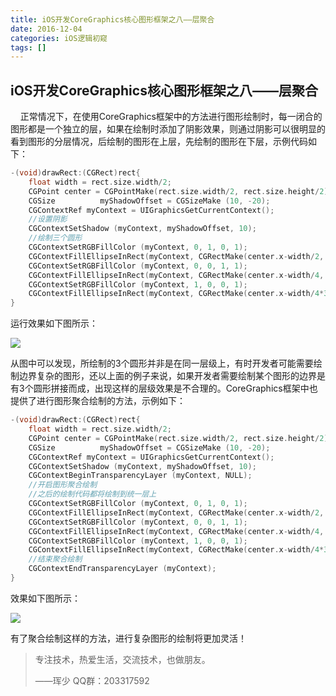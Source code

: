 ```yaml
---
title: iOS开发CoreGraphics核心图形框架之八——层聚合
date: 2016-12-04
categories: iOS逻辑初窥
tags: []
---
```

## iOS开发CoreGraphics核心图形框架之八——层聚合

    正常情况下，在使用CoreGraphics框架中的方法进行图形绘制时，每一闭合的图形都是一个独立的层，如果在绘制时添加了阴影效果，则通过阴影可以很明显的看到图形的分层情况，后绘制的图形在上层，先绘制的图形在下层，示例代码如下：

```objectivec
-(void)drawRect:(CGRect)rect{
    float width = rect.size.width/2;
    CGPoint center = CGPointMake(rect.size.width/2, rect.size.height/2);
    CGSize          myShadowOffset = CGSizeMake (10, -20);
    CGContextRef myContext = UIGraphicsGetCurrentContext();
    //设置阴影
    CGContextSetShadow (myContext, myShadowOffset, 10);
    //绘制三个圆形
    CGContextSetRGBFillColor (myContext, 0, 1, 0, 1);
    CGContextFillEllipseInRect(myContext, CGRectMake(center.x-width/2, center.y-width/4*3, width, width));
    CGContextSetRGBFillColor (myContext, 0, 0, 1, 1);
    CGContextFillEllipseInRect(myContext, CGRectMake(center.x-width/4, center.y-width/4, width, width));
    CGContextSetRGBFillColor (myContext, 1, 0, 0, 1);
    CGContextFillEllipseInRect(myContext, CGRectMake(center.x-width/4*3, center.y-width/4, width, width));
}
```

运行效果如下图所示：

![](https://static.oschina.net/uploads/space/2016/1204/095100_Oh7l_2340880.png)

从图中可以发现，所绘制的3个圆形并非是在同一层级上，有时开发者可能需要绘制边界复杂的图形，还以上面的例子来说，如果开发者需要绘制某个图形的边界是有3个圆形拼接而成，出现这样的层级效果是不合理的。CoreGraphics框架中也提供了进行图形聚合绘制的方法，示例如下：

```objectivec
-(void)drawRect:(CGRect)rect{
    float width = rect.size.width/2;
    CGPoint center = CGPointMake(rect.size.width/2, rect.size.height/2);
    CGSize          myShadowOffset = CGSizeMake (10, -20);
    CGContextRef myContext = UIGraphicsGetCurrentContext();
    CGContextSetShadow (myContext, myShadowOffset, 10);
    CGContextBeginTransparencyLayer (myContext, NULL);
    //开启图形聚合绘制
    //之后的绘制代码都将绘制到统一层上
    CGContextSetRGBFillColor (myContext, 0, 1, 0, 1);
    CGContextFillEllipseInRect(myContext, CGRectMake(center.x-width/2, center.y-width/4*3, width, width));
    CGContextSetRGBFillColor (myContext, 0, 0, 1, 1);
    CGContextFillEllipseInRect(myContext, CGRectMake(center.x-width/4, center.y-width/4, width, width));
    CGContextSetRGBFillColor (myContext, 1, 0, 0, 1);
    CGContextFillEllipseInRect(myContext, CGRectMake(center.x-width/4*3, center.y-width/4, width, width));
    //结束聚合绘制
    CGContextEndTransparencyLayer (myContext);
}
```

效果如下图所示：

![](https://static.oschina.net/uploads/space/2016/1204/095446_NRk0_2340880.png)

有了聚合绘制这样的方法，进行复杂图形的绘制将更加灵活！

> 专注技术，热爱生活，交流技术，也做朋友。
> 
> ——珲少 QQ群：203317592

